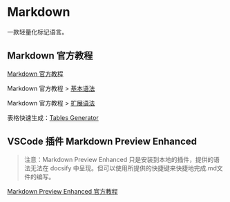 # Markdown

一款轻量化标记语言。

## Markdown 官方教程

[Markdown 官方教程](https://markdown.com.cn/)

Markdown 官方教程 > [基本语法](https://markdown.com.cn/basic-syntax/) 

Markdown 官方教程 > [扩展语法](https://markdown.com.cn/extended-syntax/) 

表格快速生成：[Tables Generator](https://www.tablesgenerator.com/markdown_tables)

## VSCode 插件 Markdown Preview Enhanced 

> 注意：Markdown Preview Enhanced 只是安装到本地的插件，提供的语法无法在 docsify 中呈现。但可以使用所提供的快捷键来快捷地完成.md文件的编写。

[Markdown Preview Enhanced 官方教程](https://shd101wyy.github.io/markdown-preview-enhanced/#/zh-cn/)

